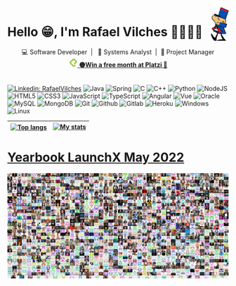 <img align='right' src="images/sgtodd.png" alt="" width="40"/>
<h1>Hello 😁, I'm Rafael Vilches 🐱‍👤🤽‍♂️</h1>
<div align="center">
💻 Software Developer&nbsp;&nbsp;|&nbsp;&nbsp; 🔭 Systems Analyst&nbsp;&nbsp;|&nbsp;&nbsp;🚢 Project Manager 
</div>
<div align="center">
    <a href="https://platzi.com/r/leafar/" target="_blank">
        <img width="20" src="./images/platzi.png" alt="platzi logo" style="color:white">
        <b>🟡Win a free month at Platzi 🎁</b>
    </a>
</div>
<br>

[![Linkedin: RafaelVilches](https://img.shields.io/badge/-RafaelVilches-blue?style=flat-square&logo=Linkedin&logoColor=white&link=https://www.linkedin.com/in/rafael-vilches/)](https://www.linkedin.com/in/rafael-vilches/)
![Java](https://img.shields.io/badge/-Java-E34A86?style=flat-square&logo=java)
![Spring](https://img.shields.io/badge/Spring-6DB33F?style=flat-square&logo=spring&logoColor=white)
![C](https://img.shields.io/badge/C-gray.svg?style=flat-square&logo=c)
![C++](https://img.shields.io/badge/C++-blue.svg?style=flat-square&logo=c%2B%2B)
![Python](https://img.shields.io/badge/Python-black?style=flat-square&logo=python&logoColor=green)
![NodeJS](https://img.shields.io/badge/Node.js-43853D?style=flat-square&logo=node.js&logoColor=white)
![HTML5](https://img.shields.io/badge/html5-%23E34F26.svg?style=flat-square&logo=html5&logoColor=white)
![CSS3](https://img.shields.io/badge/css3-%231572B6.svg?style=flat-square&logo=css3&logoColor=white)
![JavaScript](https://img.shields.io/badge/JavaScript-323330?style=flat-square&logo=javascript&logoColor=F7DF1E)
![TypeScript](https://img.shields.io/badge/TypeScript-007ACC?style=flat-square&logo=typescript&logoColor=white)
![Angular](https://img.shields.io/badge/Angular-DD0031?style=flat-square&logo=angular&logoColor=white)
![Vue](https://img.shields.io/badge/Vue.js-35495E?style=flat-square&logo=vue.js&logoColor=4FC08D)
![Oracle](https://img.shields.io/badge/-Oracle-F80000?style=flat-square&logo=oracle&logoColor=black)
![MySQL](https://img.shields.io/badge/-MySQL-005C84?style=flat-square&logo=mysql&logoColor=black)
![MongoDB](https://img.shields.io/badge/MongoDB-4EA94B?style=flat-square&logo=mongodb&logoColor=white)
![Git](https://img.shields.io/badge/Git-E44C30?style=flat-square&logo=git&logoColor=white)
![Github](https://img.shields.io/badge/GitHub-100000?style=flat-square&logo=github&logoColor=white)
![Gitlab](https://img.shields.io/badge/GitLab-330F63?style=flat-square&logo=gitlab&logoColor=white)
![Heroku](https://img.shields.io/badge/Heroku-430098?style=flat-square&logo=heroku&logoColor=white)
![Windows](https://img.shields.io/badge/Windows-0078D6?style=flat-square&logo=windows&logoColor=white)
![Linux](https://img.shields.io/badge/Linux-FCC624?style=flat-square&logo=linux&logoColor=black)


| <a href="https://github.com/anuraghazra/github-readme-stats" title="Most Used Language"><img align="center" src="https://github-readme-stats-git-master-doguedogue.vercel.app/api/top-langs/?username=doguedogue&hide=SCSS,CSS,HTML,CSS,Jupyter%20Notebook,Vue,Dockerfile,Shell,Typescript&layout=compac&theme=tokyonight" alt="Top langs" /> </a> | <a href="https://github.com/anuraghazra/github-readme-stats"><img src="https://github-readme-stats-git-master-doguedogue.vercel.app/api?username=doguedogue&show_icons=true&theme=tokyonight" alt="My stats" /></a> |
| ------------- | ------------- |


<a href="https://yearbook-nodejs.herokuapp.com/" title="Yearbook LaunchX May 2022 Woopa!"> <h1>Yearbook LaunchX May 2022</h1> </a>
<img align="center" src="./images/yearbook-nodejs.png" />

